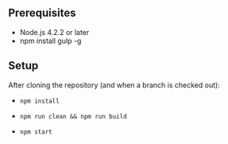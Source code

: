 ## Prerequisites

* Node.js 4.2.2 or later
* npm install gulp -g

## Setup

After cloning the repository (and when a branch is checked out):

* `npm install`

* `npm run clean && npm run build`

* `npm start`
